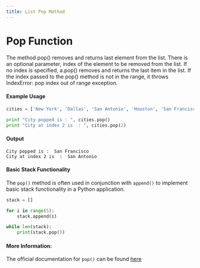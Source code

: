 ```yaml
---
title: List Pop Method
---
```

# Pop Function
The method pop() removes and returns last element from the list. There is an optional parameter, index of the element to be removed from the list.
If no index is specified, a.pop() removes and returns the last item in the list.
If the index passed to the pop() method is not in the range, it throws IndexError: pop index out of range exception.



#### Example Usage
 ```py
cities = ['New York', 'Dallas', 'San Antonio', 'Houston', 'San Francisco'];

print "City popped is : ", cities.pop()
print "City at index 2 is  : ", cities.pop(2)
 ```
 
 #### Output
 ```
City popped is :  San Francisco
City at index 2 is  :  San Antonio
 ```
 
#### Basic Stack Functionality
 
The `pop()` method is often used in conjunction with `append()` to implement basic stack functionality in a Python application.
 
```py
stack = []

for i in range(5):
    stack.append(i)

while len(stack):
    print(stack.pop())
```
 
 #### More Information:
 The official documentation for `pop()` can be found <a href='https://docs.python.org/3.6/tutorial/datastructures.html' target='_blank' rel='nofollow'>here</a>
 

